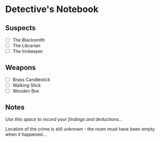 # Detective's Notebook

## Suspects
- [ ] The Blacksmith
- [ ] The Librarian
- [ ] The Innkeeper

## Weapons
- [ ] Brass Candlestick
- [ ] Walking Stick
- [ ] Wooden Box

## Notes
*Use this space to record your findings and deductions...*

Location of the crime is still unknown - the room must have been empty when it happened...
